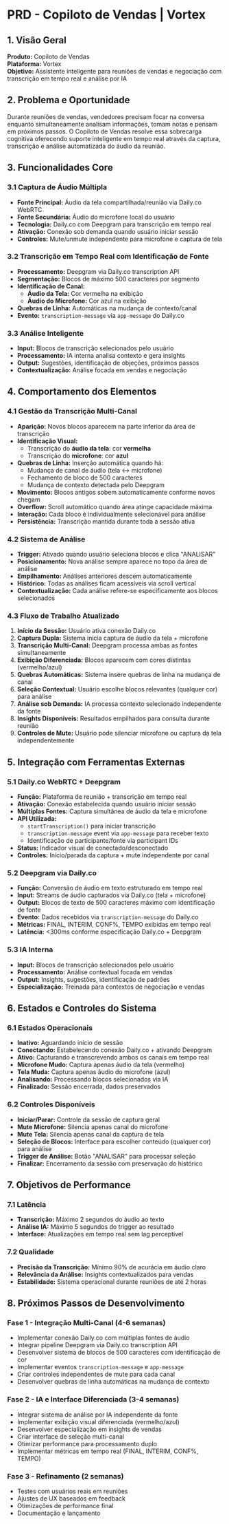 # PRD - Copiloto de Vendas | Vortex

## 1. Visão Geral

**Produto:** Copiloto de Vendas  
**Plataforma:** Vortex  
**Objetivo:** Assistente inteligente para reuniões de vendas e negociação com transcrição em tempo real e análise por IA

## 2. Problema e Oportunidade

Durante reuniões de vendas, vendedores precisam focar na conversa enquanto simultaneamente analisam informações, tomam notas e pensam em próximos passos. O Copiloto de Vendas resolve essa sobrecarga cognitiva oferecendo suporte inteligente em tempo real através da captura, transcrição e análise automatizada do áudio da reunião.

## 3. Funcionalidades Core

### 3.1 Captura de Áudio Múltipla
- **Fonte Principal:** Áudio da tela compartilhada/reunião via Daily.co WebRTC
- **Fonte Secundária:** Áudio do microfone local do usuário
- **Tecnologia:** Daily.co com Deepgram para transcrição em tempo real
- **Ativação:** Conexão sob demanda quando usuário iniciar sessão
- **Controles:** Mute/unmute independente para microfone e captura de tela

### 3.2 Transcrição em Tempo Real com Identificação de Fonte
- **Processamento:** Deepgram via Daily.co transcription API
- **Segmentação:** Blocos de máximo 500 caracteres por segmento
- **Identificação de Canal:**
  - **Áudio da Tela:** Cor vermelha na exibição
  - **Áudio do Microfone:** Cor azul na exibição
- **Quebras de Linha:** Automáticas na mudança de contexto/canal
- **Evento:** `transcription-message` via `app-message` do Daily.co

### 3.3 Análise Inteligente
- **Input:** Blocos de transcrição selecionados pelo usuário
- **Processamento:** IA interna analisa contexto e gera insights
- **Output:** Sugestões, identificação de objeções, próximos passos
- **Contextualização:** Análise focada em vendas e negociação

## 4. Comportamento dos Elementos

### 4.1 Gestão da Transcrição Multi-Canal
- **Aparição:** Novos blocos aparecem na parte inferior da área de transcrição
- **Identificação Visual:**
  - Transcrição do **áudio da tela**: cor **vermelha**
  - Transcrição do **microfone**: cor **azul**
- **Quebras de Linha:** Inserção automática quando há:
  - Mudança de canal de áudio (tela ↔ microfone)
  - Fechamento de bloco de 500 caracteres
  - Mudança de contexto detectada pelo Deepgram
- **Movimento:** Blocos antigos sobem automaticamente conforme novos chegam
- **Overflow:** Scroll automático quando área atinge capacidade máxima
- **Interação:** Cada bloco é individualmente selecionável para análise
- **Persistência:** Transcrição mantida durante toda a sessão ativa

### 4.2 Sistema de Análise
- **Trigger:** Ativado quando usuário seleciona blocos e clica "ANALISAR"
- **Posicionamento:** Nova análise sempre aparece no topo da área de análise
- **Empilhamento:** Análises anteriores descem automaticamente
- **Histórico:** Todas as análises ficam acessíveis via scroll vertical
- **Contextualização:** Cada análise refere-se especificamente aos blocos selecionados

### 4.3 Fluxo de Trabalho Atualizado
1. **Início da Sessão:** Usuário ativa conexão Daily.co
2. **Captura Dupla:** Sistema inicia captura de áudio da tela + microfone
3. **Transcrição Multi-Canal:** Deepgram processa ambas as fontes simultaneamente
4. **Exibição Diferenciada:** Blocos aparecem com cores distintas (vermelho/azul)
5. **Quebras Automáticas:** Sistema insere quebras de linha na mudança de canal
6. **Seleção Contextual:** Usuário escolhe blocos relevantes (qualquer cor) para análise
7. **Análise sob Demanda:** IA processa contexto selecionado independente da fonte
8. **Insights Disponíveis:** Resultados empilhados para consulta durante reunião
9. **Controles de Mute:** Usuário pode silenciar microfone ou captura da tela independentemente

## 5. Integração com Ferramentas Externas

### 5.1 Daily.co WebRTC + Deepgram
- **Função:** Plataforma de reunião + transcrição em tempo real
- **Ativação:** Conexão estabelecida quando usuário iniciar sessão
- **Múltiplas Fontes:** Captura simultânea de áudio da tela e microfone
- **API Utilizada:** 
  - `startTranscription()` para iniciar transcrição
  - `transcription-message` event via `app-message` para receber texto
  - Identificação de participante/fonte via participant IDs
- **Status:** Indicador visual de conectado/desconectado
- **Controles:** Início/parada da captura + mute independente por canal

### 5.2 Deepgram via Daily.co
- **Função:** Conversão de áudio em texto estruturado em tempo real
- **Input:** Streams de áudio capturados via Daily.co (tela + microfone)
- **Output:** Blocos de texto de 500 caracteres máximo com identificação de fonte
- **Evento:** Dados recebidos via `transcription-message` do Daily.co
- **Métricas:** FINAL, INTERIM, CONF%, TEMPO exibidas em tempo real
- **Latência:** <300ms conforme especificação Daily.co + Deepgram

### 5.3 IA Interna
- **Input:** Blocos de transcrição selecionados pelo usuário
- **Processamento:** Análise contextual focada em vendas
- **Output:** Insights, sugestões, identificação de padrões
- **Especialização:** Treinada para contextos de negociação e vendas

## 6. Estados e Controles do Sistema

### 6.1 Estados Operacionais
- **Inativo:** Aguardando início de sessão
- **Conectando:** Estabelecendo conexão Daily.co + ativando Deepgram
- **Ativo:** Capturando e transcrevendo ambos os canais em tempo real
- **Microfone Mudo:** Captura apenas áudio da tela (vermelho)
- **Tela Muda:** Captura apenas áudio do microfone (azul)
- **Analisando:** Processando blocos selecionados via IA
- **Finalizado:** Sessão encerrada, dados preservados

### 6.2 Controles Disponíveis
- **Iniciar/Parar:** Controle da sessão de captura geral
- **Mute Microfone:** Silencia apenas canal do microfone
- **Mute Tela:** Silencia apenas canal da captura de tela
- **Seleção de Blocos:** Interface para escolher conteúdo (qualquer cor) para análise
- **Trigger de Análise:** Botão "ANALISAR" para processar seleção
- **Finalizar:** Encerramento da sessão com preservação do histórico

## 7. Objetivos de Performance

### 7.1 Latência
- **Transcrição:** Máximo 2 segundos do áudio ao texto
- **Análise IA:** Máximo 5 segundos do trigger ao resultado
- **Interface:** Atualizações em tempo real sem lag perceptível

### 7.2 Qualidade
- **Precisão da Transcrição:** Mínimo 90% de acurácia em áudio claro
- **Relevância da Análise:** Insights contextualizados para vendas
- **Estabilidade:** Sistema operacional durante reuniões de até 2 horas

## 8. Próximos Passos de Desenvolvimento

### Fase 1 - Integração Multi-Canal (4-6 semanas)
- Implementar conexão Daily.co com múltiplas fontes de áudio
- Integrar pipeline Deepgram via Daily.co transcription API
- Desenvolver sistema de blocos de 500 caracteres com identificação de cor
- Implementar eventos `transcription-message` e `app-message`
- Criar controles independentes de mute para cada canal
- Desenvolver quebras de linha automáticas na mudança de contexto

### Fase 2 - IA e Interface Diferenciada (3-4 semanas)
- Integrar sistema de análise por IA independente da fonte
- Implementar exibição visual diferenciada (vermelho/azul)
- Desenvolver especialização em insights de vendas
- Criar interface de seleção multi-canal
- Otimizar performance para processamento duplo
- Implementar métricas em tempo real (FINAL, INTERIM, CONF%, TEMPO)

### Fase 3 - Refinamento (2 semanas)
- Testes com usuários reais em reuniões
- Ajustes de UX baseados em feedback
- Otimizações de performance final
- Documentação e lançamento